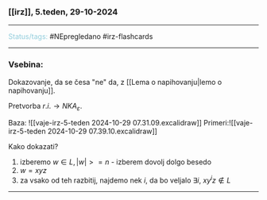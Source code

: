 ### [[irz]], 5.teden, 29-10-2024
---

<font color="#92cddc">Status/tags:</font> #NEpregledano #irz-flashcards 

---

### Vsebina:

Dokazovanje, da se česa "ne" da, z [[Lema o napihovanju|lemo o napihovanju]].

Pretvorba $r.i. \rightarrow NKA_\varepsilon$.

Baza: ![[vaje-irz-5-teden 2024-10-29 07.31.09.excalidraw]]
Primeri:![[vaje-irz-5-teden 2024-10-29 07.39.10.excalidraw]]

Kako dokazati?
1) izberemo $w\in L, |w| >= n$ - izberem dovolj dolgo besedo
2) $w=xyz$
3) za vsako od teh razbitij, najdemo nek $i$, da bo veljalo $\exists i,\ xy^{i}z\notin L$

---
